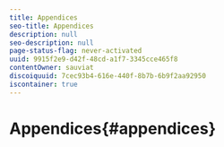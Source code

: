 ```yaml
---
title: Appendices
seo-title: Appendices
description: null
seo-description: null
page-status-flag: never-activated
uuid: 9915f2e9-d42f-48cd-a1f7-3345cce465f8
contentOwner: sauviat
discoiquuid: 7cec93b4-616e-440f-8b7b-6b9f2aa92950
iscontainer: true
---
```


# Appendices{#appendices}

